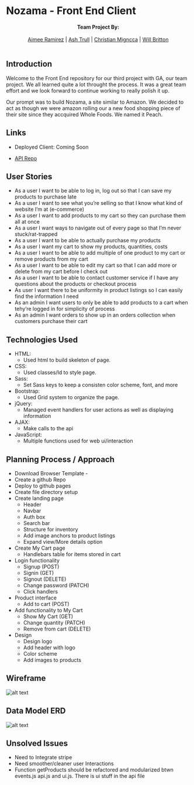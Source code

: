 # Nozama - Front End Client

<p align="center">
  <b>Team Project By: </b><br><br>
  <a href="https://github.com/Aimeelr08">Aimee Ramirez</a> |
  <a href="https://github.com/ashtrull">Ash Trull</a> |
  <a href="https://github.com/cmigz">Christian Migncca</a> |
  <a href="https://github.com/wjbritton">Will Britton</a>
  <br><br>
</p>


## Introduction

Welcome to the Front End repository for our third project with GA, our team project.  We all learned quite a lot throught the process.  It was a great team effort and we look forward to continue working to really polish it up.

Our prompt was to build Nozama, a site similar to Amazon.  We decided to act as though we were amazon rolling our a new food shopping piece of their site since they accquired Whole Foods.  We named it Peach.

## Links

- Deployed Client: Coming Soon

- [API Repo](https://github.com/wdi-team-project/nozama-express-api)

## User Stories


- As a user I want to be able to log in, log out so that I can save my products to purchase late
- As a user I want to see what you’re selling so that I know what kind of website I’m at (e-commerce)
- As a user I want to add products to my cart so they can purchase them all at once
- As a user I want ways to navigate out of every page so that I’m never stuck/rat-trapped
- As a user I want to be able to actually purchase my products
- As a user I want my cart to show my products, quantities, costs
- As a user I want to be able to add multiple of one product to my cart or remove products from my cart
- As a user I want to be able to edit my cart so that I can add more or delete from my cart before I check out
- As a user I want to be able to contact customer service if I have any questions about the products or checkout process
- As user I want there to be uniformity in product listings so I can easily find the information I need
- As an admin I want users to only be able to add products to a cart when tehy’re logged in for simplicity of process
- As an admin I want orders to show up in an orders collection when customers purchase their cart


## Technologies Used

- HTML:
  - Used html to build skeleton of page.
- CSS:
  - Used classes/Id to style page.
- Sass:
  - Set Sass keys to keep a consisten color scheme, font, and more
- Bootstrap:
  - Used Grid system to organize the page.
- jQuery:
  - Managed event handlers for user actions as well as displaying information
- AJAX:
  - Make calls to the api
- JavaScript:
  - Multiple functions used for web ui/interaction

## Planning Process / Approach

- Download Browser Template -
- Create a github Repo
- Deploy to github pages
- Create file directory setup
- Create landing page
  - Header
  - Navbar
  - Auth box
  - Search bar
  - Structure for inventory
  - Add image anchors to product listings
  - Expand view/More details option
- Create My Cart page
  - Handlebars table for items stored in cart
- Login functionality
  - Signup (POST)
  - Signin (GET)
  - Signout (DELETE)
  - Change password (PATCH)
  - Click handlers
- Product interface
  - Add to cart (POST)
- Add functionality to My Cart
  - Show My Cart (GET)
  - Change quantity (PATCH)
  - Remove from cart (DELETE)
- Design
  - Design logo
  - Add header with logo
  - Color scheme
  - Add images to products

## Wireframe

![alt text](https://i.imgur.com/rpL2W4D.jpg "WireFrame V1")

## Data Model ERD

![alt text](https://i.imgur.com/rAMbj9f.jpg "WireFrame V1")

## Unsolved Issues

- Need to Integrate stripe
- Need smoother/cleaner user Interactions
- Function getProducts should be refactored and modularized btwn events.js api.js and ui.js. There is ui stuff in the api file
